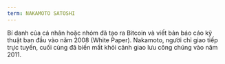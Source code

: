 ```yaml
---
term: NAKAMOTO SATOSHI
---
```


Bí danh của cá nhân hoặc nhóm đã tạo ra Bitcoin và viết bản báo cáo kỹ thuật ban đầu vào năm 2008 (White Paper). Nakamoto, người chỉ giao tiếp trực tuyến, cuối cùng đã biến mất khỏi cảnh giao lưu công chúng vào năm 2011.